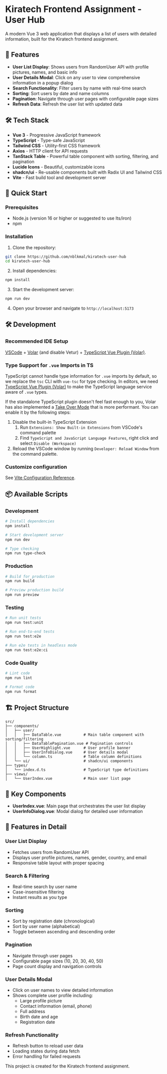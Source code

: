 # Kiratech Frontend Assignment - User Hub

A modern Vue 3 web application that displays a list of users with detailed information, built for the Kiratech frontend assignment.

## 🚀 Features

- **User List Display**: Shows users from RandomUser API with profile pictures, names, and basic info
- **User Details Modal**: Click on any user to view comprehensive information in a popup dialog
- **Search Functionality**: Filter users by name with real-time search
- **Sorting**: Sort users by date and name columns
- **Pagination**: Navigate through user pages with configurable page sizes
- **Refresh Data**: Refresh the user list with updated data

## 🛠️ Tech Stack

- **Vue 3** - Progressive JavaScript framework
- **TypeScript** - Type-safe JavaScript
- **Tailwind CSS** - Utility-first CSS framework
- **Axios** - HTTP client for API requests
- **TanStack Table** - Powerful table component with sorting, filtering, and pagination
- **Lucide Icons** - Beautiful, customizable icons
- **shadcn/ui** - Re-usable components built with Radix UI and Tailwind CSS
- **Vite** - Fast build tool and development server

## 🚀 Quick Start

### Prerequisites

- Node.js (version 16 or higher or suggested to use lts/iron)
- npm

### Installation

1. Clone the repository:
```bash
git clone https://github.com/nblkmal/kiratech-user-hub
cd kiratech-user-hub
```

2. Install dependencies:
```bash
npm install
```

3. Start the development server:
```bash
npm run dev
```

4. Open your browser and navigate to `http://localhost:5173`

## 🛠️ Development

### Recommended IDE Setup

[VSCode](https://code.visualstudio.com/) + [Volar](https://marketplace.visualstudio.com/items?itemName=Vue.volar) (and disable Vetur) + [TypeScript Vue Plugin (Volar)](https://marketplace.visualstudio.com/items?itemName=Vue.vscode-typescript-vue-plugin).

### Type Support for `.vue` Imports in TS

TypeScript cannot handle type information for `.vue` imports by default, so we replace the `tsc` CLI with `vue-tsc` for type checking. In editors, we need [TypeScript Vue Plugin (Volar)](https://marketplace.visualstudio.com/items?itemName=Vue.vscode-typescript-vue-plugin) to make the TypeScript language service aware of `.vue` types.

If the standalone TypeScript plugin doesn't feel fast enough to you, Volar has also implemented a [Take Over Mode](https://github.com/johnsoncodehk/volar/discussions/471#discussioncomment-1361669) that is more performant. You can enable it by the following steps:

1. Disable the built-in TypeScript Extension
    1) Run `Extensions: Show Built-in Extensions` from VSCode's command palette
    2) Find `TypeScript and JavaScript Language Features`, right click and select `Disable (Workspace)`
2. Reload the VSCode window by running `Developer: Reload Window` from the command palette.

### Customize configuration

See [Vite Configuration Reference](https://vitejs.dev/config/).

## 📦 Available Scripts

### Development

```bash
# Install dependencies
npm install

# Start development server
npm run dev

# Type checking
npm run type-check
```

### Production

```bash
# Build for production
npm run build

# Preview production build
npm run preview
```

### Testing

```bash
# Run unit tests
npm run test:unit

# Run end-to-end tests
npm run test:e2e

# Run e2e tests in headless mode
npm run test:e2e:ci
```

### Code Quality

```bash
# Lint code
npm run lint

# Format code
npm run format
```

## 🏗️ Project Structure

```
src/
├── components/
│   ├── user/
│   │   ├── DataTable.vue          # Main table component with sorting/filtering
│   │   ├── DataTablePagination.vue # Pagination controls
│   │   ├── UserHighlight.vue      # User profile banner
│   │   ├── UserInfoDialog.vue     # User details modal
│   │   └── column.ts              # Table column definitions
│   └── ui/                        # shadcn/ui components
├── types/
│   └── index.d.ts                 # TypeScript type definitions
├── views/
│   └── UserIndex.vue              # Main user list page
```

## 🔧 Key Components

- **UserIndex.vue**: Main page that orchestrates the user list display
- **UserInfoDialog.vue**: Modal dialog for detailed user information

## 🎯 Features in Detail

### User List Display
- Fetches users from RandomUser API
- Displays user profile pictures, names, gender, country, and email
- Responsive table layout with proper spacing

### Search & Filtering
- Real-time search by user name
- Case-insensitive filtering
- Instant results as you type

### Sorting
- Sort by registration date (chronological)
- Sort by user name (alphabetical)
- Toggle between ascending and descending order

### Pagination
- Navigate through user pages
- Configurable page sizes (10, 20, 30, 40, 50)
- Page count display and navigation controls

### User Details Modal
- Click on user names to view detailed information
- Shows complete user profile including:
  - Large profile picture
  - Contact information (email, phone)
  - Full address
  - Birth date and age
  - Registration date

### Refresh Functionality
- Refresh button to reload user data
- Loading states during data fetch
- Error handling for failed requests

This project is created for the Kiratech frontend assignment.
